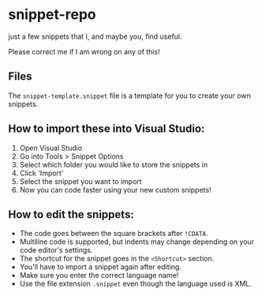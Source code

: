 # snippet-repo
just a few snippets that I, and maybe you, find useful.

Please correct me if I am wrong on any of this!

## Files
The ```snippet-template.snippet``` file is a template for you to create your own snippets.

## How to import these into Visual Studio:
1. Open Visual Studio
2. Go into Tools > Snippet Options
3. Select which folder you would like to store the snippets in
4. Click 'Import'
5. Select the snippet you want to import
6. Now you can code faster using your new custom snippets!

## How to edit the snippets:
- The code goes between the square brackets after ```!CDATA```.
- Multiline code is supported, but indents may change depending on your code editor's settings.
- The shortcut for the snippet goes in the ```<Shortcut>``` section.
- You'll have to import a snippet again after editing.
- Make sure you enter the correct language name!
- Use the file extension ```.snippet``` even though the language used is XML.
